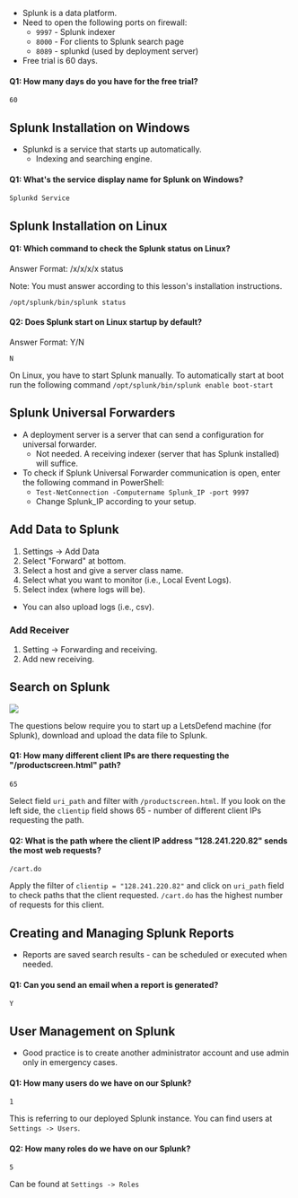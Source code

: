 - Splunk is a data platform.
- Need to open the following ports on firewall:
	- `9997` - Splunk indexer
	- `8000` - For clients to Splunk search page
	- `8089` - splunkd (used by deployment server)
- Free trial is 60 days.

#### Q1: How many days do you have for the free trial?
```
60
```

## Splunk Installation on Windows
- Splunkd is a service that starts up automatically.
	- Indexing and searching engine.

#### Q1: What's the service display name for Splunk on Windows?
```
Splunkd Service
```

## Splunk Installation on Linux
#### Q1: Which command to check the Splunk status on Linux?  
  
Answer Format: /x/x/x/x status  
  
Note: You must answer according to this lesson's installation instructions.
```
/opt/splunk/bin/splunk status
```

#### Q2: Does Splunk start on Linux startup by default?  
  
Answer Format: Y/N
```
N
```
On Linux, you have to start Splunk manually. To automatically start at boot run the following command `/opt/splunk/bin/splunk enable boot-start`

## Splunk Universal Forwarders
- A deployment server is a server that can send a configuration for universal forwarder.
	- Not needed. A receiving indexer (server that has Splunk installed) will suffice.
- To check if Splunk Universal Forwarder communication is open, enter the following command in PowerShell:
	- `Test-NetConnection -Computername Splunk_IP -port 9997`
	- Change Splunk_IP according to your setup.

## Add Data to Splunk
1. Settings -> Add Data
2. Select "Forward" at bottom.
3. Select a host and give a server class name.
4. Select what you want to monitor (i.e., Local Event Logs).
5. Select index (where logs will be).
- You can also upload logs (i.e., csv).
### Add Receiver
1. Setting -> Forwarding and receiving.
2. Add new receiving.

## Search on Splunk
<img src="https://ld-images-2.s3.us-east-2.amazonaws.com/Splunk/images/mode2.png"/>

The questions below require you to start up a LetsDefend machine (for Splunk), download and upload the data file to Splunk.

#### Q1: How many different client IPs are there requesting the "/productscreen.html" path?
```
65
```
Select field `uri_path` and filter with `/productscreen.html`. If you look on the left side, the `clientip` field shows 65 - number of different client IPs requesting the path.

#### Q2: What is the path where the client IP address "128.241.220.82" sends the most web requests?
```
/cart.do
```
Apply the filter of `clientip = "128.241.220.82"` and click on `uri_path` field to check paths that the client requested. `/cart.do` has the highest number of requests for this client.

## Creating and Managing Splunk Reports
- Reports are saved search results - can be scheduled or executed when needed.
#### Q1: Can you send an email when a report is generated?
```
Y
```

## User Management on Splunk
- Good practice is to create another administrator account and use admin only in emergency cases.
#### Q1: How many users do we have on our Splunk?
```
1
```
This is referring to our deployed Splunk instance. You can find users at `Settings -> Users`.

#### Q2: How many roles do we have on our Splunk?
```
5
```
Can be found at `Settings -> Roles`
